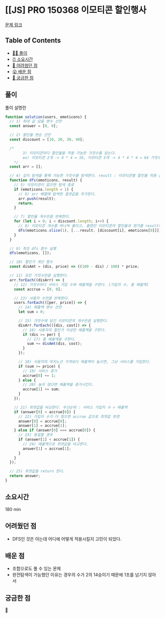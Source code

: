 <!-- 제목으로 다음과 같은 내용으로 작성해주세요 ! -->
<!-- 📚 언어 : e.g. Javascript -> [JS], Python -> [Python]  -->
<!-- 📕 백준 : BOJ 문제번호/문제제목 e.g. BOJ 2577/숫자의 개수 -->
<!-- 📗 프로그래머스 : PRO 문제번호/문제제목 e.g. PRO 120812/최빈값 구하기 -->
<!-- 💁🏻 백준허브를 사용하시면 프로그래머스의 문제번호도 확인하실 수 있습니다 -->

# [[JS] PRO 150368 이모티콘 할인행사

<!-- 아래에 # 을 지우고 문제 링크를 입력해주세요 ! -->

[문제 링크](https://school.programmers.co.kr/learn/courses/30/lessons/150368)

## Table of Contents

- [✍🏻 풀이](#풀이)
- [⏰ 소요시간](#소요시간)
- [🫠 어려웠던 점](#어려웠던-점)
- [😮 배운 점](#배운-점)
- [🤔 궁금한 점](#궁금한-점)

## 풀이

<!-- ```옆에 사용하는 언어를 기입하세요 e.g. javascript, python -->

풀이 설명란

```javascript
function solution(users, emoticons) {
  // 1) 최대 값 담을 변수 선언
  const answer = [0, 0];

  // 2) 할인율 변순 선언
  const discount = [10, 20, 30, 40];

  /* 
        3) 이모티콘마다 할인율을 적용 가능한 가짓수를 담는다. 
        ex) 이모티콘 2개 -> 4 * 4 = 16, 이모티콘 3개 -> 4 * 4 * 4 = 64 가짓수가 나온다.
    */
  const arr = [];

  // 4) 깊이 탐색을 통해 가능한 가짓수를 탐색한다. result : 이모티콘별 할인율 적용 값
  function dfs(emoticons, result) {
    // 5) 이모티콘이 없으면 탐색 종료
    if (emoticons.length < 1) {
      // 6) arr 배열에 탐색한 결괏값을 추가한다.
      arr.push(result);
      return;
    }

    // 7) 할인율 개수만큼 반복한다.
    for (let i = 0; i < discount.length; i++) {
      // 8) 이모티콘 개수를 하나씩 줄이고, 줄였던 이모티콘의 할인율과 원가를 result에 담는다.
      dfs(emoticons.slice(1), [...result, [discount[i], emoticons[0]]]);
    }
  }

  // 9) 최초 dfs 함수 실행
  dfs(emoticons, []);

  // 10) 할인가 계산 함수
  const disAmt = (dis, price) => ((100 - dis) / 100) * price;

  // 11) 모든 가짓수만큼 실행한다.
  arr.forEach((disArr) => {
    // 12) 가짓수마다 서비스 가입 수와 매출액을 구한다. [가입자 수, 총 매출액]
    const accrue = [0, 0];

    // 13) 사용자 수만큼 반복한다.
    users.forEach(([per, price]) => {
      // 14) 매출액 변수 선언
      let sum = 0;

      // 15) 가짓수에 담긴 이모티콘의 개수만큼 실행한다.
      disArr.forEach(([dis, cost]) => {
        // 16) 사용자의 할인가 이상만 매출액을 구한다.
        if (dis >= per) {
          // 17) 총 매출액을 구한다.
          sum += disAmt(dis, cost);
        }
      });

      // 18) 사용자의 마지노선 가격보다 매출액이 높으면, 그냥 서비스를 가입한다.
      if (sum >= price) {
        // 19) 서비스 증가
        accrue[0] += 1;
      } else {
        // 20) 높지 않다면 매출액을 증가시킨다.
        accrue[1] += sum;
      }
    });

    // 21) 최댓값을 비교한다. 우선순위 : 서비스 가입자 수 > 매출액
    if (answer[0] < accrue[0]) {
      // 22) 가입자 수가 더 많으면 accrue 값으로 최댓값 변경
      answer[0] = accrue[0];
      answer[1] = accrue[1];
    } else if (answer[0] === accrue[0]) {
      // 23) 동일할 경우
      if (answer[1] < accrue[1]) {
        // 24) 매출액으로 최댓값을 비교한다.
        answer[1] = accrue[1];
      }
    }
  });

  // 25) 최댓값을 return 한다.
  return answer;
}
```

## 소요시간

180 min

## 어려웠던 점

- DFS인 것은 아는데 어디에 어떻게 적용시킬지 고민이 되었다.

## 배운 점

- 조합으로도 풀 수 있는 문제
- 완전탐색이 가능했던 이유는 경우의 수가 2의 14승이기 때문에 1초를 넘기지 않아서

## 궁금한 점

🤍
